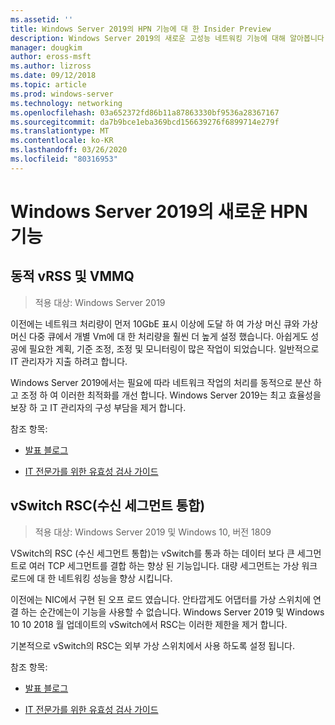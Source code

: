 ```yaml
---
ms.assetid: ''
title: Windows Server 2019의 HPN 기능에 대 한 Insider Preview
description: Windows Server 2019의 새로운 고성능 네트워킹 기능에 대해 알아봅니다.
manager: dougkim
author: eross-msft
ms.author: lizross
ms.date: 09/12/2018
ms.topic: article
ms.prod: windows-server
ms.technology: networking
ms.openlocfilehash: 03a652372fd86b11a87863330bf9536a28367167
ms.sourcegitcommit: da7b9bce1eba369bcd156639276f6899714e279f
ms.translationtype: MT
ms.contentlocale: ko-KR
ms.lasthandoff: 03/26/2020
ms.locfileid: "80316953"
---
```

# <a name="new-hpn-features-in-windows-server-2019"></a>Windows Server 2019의 새로운 HPN 기능


## <a name="dynamic-vrss-and-vmmq"></a>동적 vRSS 및 VMMQ

>적용 대상: Windows Server 2019

이전에는 네트워크 처리량이 먼저 10GbE 표시 이상에 도달 하 여 가상 머신 큐와 가상 머신 다중 큐에서 개별 Vm에 대 한 처리량을 훨씬 더 높게 설정 했습니다. 아쉽게도 성공에 필요한 계획, 기준 조정, 조정 및 모니터링이 많은 작업이 되었습니다. 일반적으로 IT 관리자가 지출 하려고 합니다. 

Windows Server 2019에서는 필요에 따라 네트워크 작업의 처리를 동적으로 분산 하 고 조정 하 여 이러한 최적화를 개선 합니다. Windows Server 2019는 최고 효율성을 보장 하 고 IT 관리자의 구성 부담을 제거 합니다.

참조 항목:

-   [발표 블로그](https://blogs.technet.microsoft.com/networking/2018/08/22/netperf4vw/)

-   [IT 전문가를 위한 유효성 검사 가이드](https://aka.ms/DVMMQ-Validation)

## <a name="receive-segment-coalescing-rsc-in-the-vswitch"></a>vSwitch RSC(수신 세그먼트 통합)

>적용 대상: Windows Server 2019 및 Windows 10, 버전 1809

VSwitch의 RSC (수신 세그먼트 통합)는 vSwitch를 통과 하는 데이터 보다 큰 세그먼트로 여러 TCP 세그먼트를 결합 하는 향상 된 기능입니다. 대량 세그먼트는 가상 워크 로드에 대 한 네트워킹 성능을 향상 시킵니다.

이전에는 NIC에서 구현 된 오프 로드 였습니다. 안타깝게도 어댑터를 가상 스위치에 연결 하는 순간에는이 기능을 사용할 수 없습니다. Windows Server 2019 및 Windows 10 10 2018 월 업데이트의 vSwitch에서 RSC는 이러한 제한을 제거 합니다.

기본적으로 vSwitch의 RSC는 외부 가상 스위치에서 사용 하도록 설정 됩니다.

참조 항목:

-  [발표 블로그](https://blogs.technet.microsoft.com/networking/2018/08/22/netperf4vw/)

-  [IT 전문가를 위한 유효성 검사 가이드](https://aka.ms/RSC-Validation)
